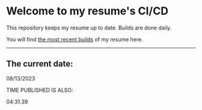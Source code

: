# Welcome to my resume's CI/CD
This repository keeps my resume up to date. Builds are done daily.
  
You will find [the most recent builds](output/) of my resume here.
* * *
 
## The current date:  
 08/13/2023 
   
  
  
 TIME PUBLISHED IS ALSO: 
  
 04:31.39 
  
  
